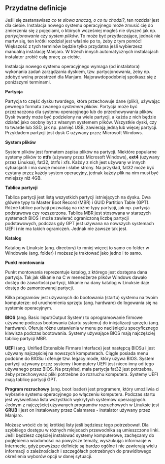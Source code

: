 ﻿## Przydatne definicje

Jeśli się zastanawiasz *co te słowa znaczą, o co tu chodzi?*, ten rozdział jest dla ciebie. Instalacja nowego systemu operacyjnego może zmusić cię do zmierzenia się z pojęciami, o których wcześniej mogłeś nie słyszeć jak np. *partycjonowanie* czy *system plików*. To może być przytłaczające, jednak nie martw się, ten krótki rozdział jest właśnie po to, żeby z tym pomóc! Większość z tych terminów będzie tylko przydatna jeśli wybierzesz manualną instalację Manjaro. W trzech innych automatycznych instalacjach instalator zrobić całą pracę za ciebie.

Instalacja nowego systemu operacyjnego wymaga (od instalatora) wykonania zadań zarządzania dyskiem, tzw. partycjonowania, żeby np. zdobyć wolną przestrzeń dla Manjaro. Najprawdopodobniej spotkasz się z poniższymi terminami.

**Partycja** 

 Partycja to część dysku twardego, która przechowuje dane (pliki), używając pewnego formatu zwanego *systemem plików*. Partycja może być przeznaczona dla systemu operacyjnego lub do przechowywania plików. Dysk twardy może być podzielony na wiele partycji, a każda z nich będzie działać jako osobny byt z własnym systemem plików. Wszystkie dyski, czy to twarde lub SSD, jak np. pamięć USB, zawierają jedną lub więcej partycji. Przykładem partycji jest dysk C używany przez Microsoft Windows.

**System plików**

 System plików jest formatem zapisu plików na partycji. Niektóre popularne systemy plików to **ntfs** (używany przez Microsoft Windows), **ext4** (używany przez Linuksa), fat32, btrfs i xfs. Każdy z nich jest używany w innych sytuacjach i ma swoje mocne i słabe strony. Na przykład, fat32 może być czytany przez każdy system operacyjny, jednak każdy plik na nim musi być mniejszy niż 4GB.

**Tablica partycji**

 Tablica partycji jest listą wszystkich partycji istniejących na dysku. Dwa główne typy to Master Boot Record (MBR) i GUID Partition Table (GPT). Różne tablice partycji pozwalają na różne typy partycji, jak np. partycja podstawowa czy rozszerzona. Tablica MBR jest stosowana w starszych systemach BIOS i może zawierać ograniczoną liczbę partycji podstawowych, podczas gdy GPT jest używana na nowszych systemach UEFI i nie ma takich ograniczeń. Jednak nie zawsze tak jest.

**Katalog**

Katalog w Linuksie (ang. directory) to mniej więcej to samo co folder w Windowsie (ang. folder) i możesz je traktować jako jedno i to samo.

**Punkt montowania**

Punkt montowania reprezentuje katalog, z którego jest dostępna dana partycja. Tak jak klikanie na C w menedżerze plików Windows dawało dostęp do zawartości partycji, klikanie na dany katalog w Linuksie daje dostęp do zamontowanej partycji.

Kilka programów jest używanych do bootowania (startu) systemu na twoim komputerze: od uruchomienia sprzętu (ang. hardware) do logowania się na systemie operacyjnym.

**BIOS** (ang. Basic Input/Output System) to oprogramowanie firmowe używane podczas bootowania (startu systemu) do inicjalizacji sprzętu (ang. hardware). Oferuje różne ustawienia w menu po naciśnięciu specyficznego klawisza podczas bootowania. Systemy używające BIOS mają najczęściej tablicę partycji MBR.

**UEFI** (ang. Unified Extensible Firmare Interface) jest następcą BIOSu i jest używany najczęściej na nowszych komputerach. Ciągle posiada menu podobne do BIOSu i oferuje tzw. legacy mode, który używa BIOS. System partycji używany przez systemy i komputery UEFI jest nieco inny od tego używanego przez BIOS. Na przykład, mała partycja fat32 jest potrzebna, żeby przechowywać pliki potrzebne do rozruchu komputera. Systemy UEFI mają tablicę partycji GPT.

**Program rozruchowy** (ang. boot loader) jest programem, który umożliwia ci wybranie systemu operacyjnego po włączeniu komputera. Podczas startu jest wyświetlana lista wszystkich wykrytych systemów operacyjnych. Jednym z najczęściej używanych programów rozruchowych w Linuksie jest **GRUB** i jest on instalowany przez Calamares - instalator używany przez Manjaro.

Możesz wrócić do tej krótkiej listy jeśli będziesz tego potrzebował. Dla szybkiego dostępu w różnych miejscach przewodnika są umieszczone linki. Jeśli będziesz częściej instalować systemy komputerowe, zachęcamy do pogłębienia wiadomości na powyższe tematy, wyszukując informacje w Internecie, gdyż powyższe definicje są bardzo ogólne i nie zawierają wielu informacji o zależnościach i szczegółach potrzebnych do prawidłowego określenia wyborów opcji w danej sytuacji.

